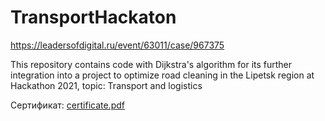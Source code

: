 # TransportHackaton
https://leadersofdigital.ru/event/63011/case/967375

This repository contains code with Dijkstra's algorithm for its further integration into a project to optimize road cleaning in the Lipetsk region at Hackathon 2021, topic: Transport and logistics

Сертификат:
[certificate.pdf](https://github.com/Firally/TransportHackathon/files/9690071/certificate.pdf)
